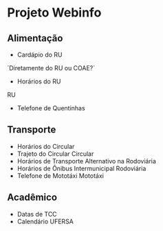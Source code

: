 # Projeto Webinfo


## Alimentação

- Cardápio do RU

´Diretamente do RU ou COAE?´

- Horários do RU	

RU

- Telefone de Quentinhas

## Transporte	
- Horários do Circular
- Trajeto do Circular	Circular	
- Horários de Transporte Alternativo na Rodoviária
-	Horários de Ônibus Intermunicipal	Rodoviária	
-	Telefone de Mototáxi	Mototáxi	

## Acadêmico
- Datas de TCC
- Calendário UFERSA

